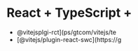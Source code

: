 # React + TypeScript + 
- @vitejsplgi-rct](ps/gtcom/vitejs/te
- [@vitejs/plugin-react-swc](https://g
